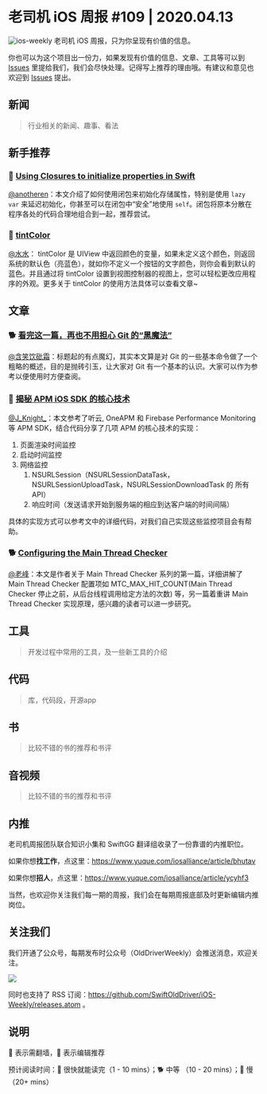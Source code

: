 # 老司机 iOS 周报 #109 | 2020.04.13

![ios-weekly](https://github.com/SwiftOldDriver/iOS-Weekly/blob/master/assets/ios-weekly.png?raw=true)
老司机 iOS 周报，只为你呈现有价值的信息。

你也可以为这个项目出一份力，如果发现有价值的信息、文章、工具等可以到 [Issues](https://github.com/SwiftOldDriver/iOS-Weekly/issues) 里提给我们，我们会尽快处理。记得写上推荐的理由哦。有建议和意见也欢迎到 [Issues](https://github.com/SwiftOldDriver/iOS-Weekly/issues) 提出。

## 新闻

> 行业相关的新闻、趣事、看法

## 新手推荐

### 🐎 [Using Closures to initialize properties in Swift](https://www.donnywals.com/using-closures-to-initialize-properties-in-swift/)

[@anotheren](https://github.com/anotheren)：本文介绍了如何使用闭包来初始化存储属性，特别是使用 `lazy var` 来延迟初始化，你甚至可以在闭包中“安全”地使用 `self`。闭包将原本分散在程序各处的代码合理地组合到一起，推荐尝试。

### 🐎 [tintColor](https://sarunw.com/posts/tintcolor/)

[@水水](https://www.xuyanlan.com)： tintColor 是 UIView 中返回颜色的变量，如果未定义这个颜色，则返回系统的默认色（亮蓝色），就如你不定义一个按钮的文字颜色，则你会看到默认的蓝色。并且通过将 tintColor 设置到视图控制器的视图上，您可以轻松更改应用程序的外观。更多关于 tintColor 的使用方法具体可以查看文章~

## 文章

### 🐕 [看完这一篇，再也不用担心 Git 的“黑魔法”](https://mp.weixin.qq.com/s/wWgapBH1YRxLuf2CuZhKBw)

[@含笑饮砒霜](https://weibo.com/chinafishnews/)：标题起的有点魔幻，其实本文算是对 Git 的一些基本命令做了一个粗略的概述，目的是抛砖引玉，让大家对 Git 有一个基本的认识。大家可以作为参考以便使用时方便查阅。

### 🐢 [揭秘 APM iOS SDK 的核心技术](https://mp.weixin.qq.com/s/oChCjP_S1NVsBeh_sui4PQ)

[@J_Knight_](https://ming1016.github.io/2020/03/29/apple-system-executable-file-macho/)：本文参考了听云, OneAPM 和 Firebase Performance Monitoring 等 APM SDK，结合代码分享了几项 APM 的核心技术的实现：

1. 页面渲染时间监控
2. 启动时间监控
3. 网络监控
    1. NSURLSession（NSURLSessionDataTask，NSURLSessionUploadTask，NSURLSessionDownloadTask 的 所有API）
    2. 响应时间（发送请求开始到服务端的相应到达客户端的时间间隔）

具体的实现方式可以参考文中的详细代码，对我们自己实现这些监控项目会有帮助。

### 🐕 [Configuring the Main Thread Checker](https://bryce.co/main-thread-checker-configuration/)

[@老峰](https://github.com/GesanTung)：本文是作者关于 Main Thread Checker 系列的第一篇，详细讲解了 Main Thread Checker 配置项如 MTC_MAX_HIT_COUNT(Main Thread Checker 停止之前，从后台线程调用给定方法的次数) 等，另一篇着重讲 Main Thread Checker 实现原理，感兴趣的读者可以进一步研究。

## 工具

> 开发过程中常用的工具，及一些新工具的介绍

## 代码

> 库，代码段，开源app

## 书

> 比较不错的书的推荐和书评

## 音视频

> 比较不错的书的推荐和书评

## 内推

老司机周报团队联合知识小集和 SwiftGG 翻译组收录了一份靠谱的内推职位。

如果你想**找工作**，点这里：https://www.yuque.com/iosalliance/article/bhutav

如果你想**招人**，点这里：https://www.yuque.com/iosalliance/article/ycyhf3

当然，也欢迎你关注我们每一期的周报，我们会在每期周报底部及时更新编辑内推岗位。

## 关注我们

我们开通了公众号，每期发布时公众号（OldDriverWeekly）会推送消息，欢迎关注。

![](https://github.com/SwiftOldDriver/iOS-Weekly/blob/master/assets/qrcode_for_wechat.jpg?raw=true)

同时也支持了 RSS 订阅：https://github.com/SwiftOldDriver/iOS-Weekly/releases.atom 。

## 说明

🚧 表示需翻墙，🌟 表示编辑推荐

预计阅读时间：🐎 很快就能读完（1 - 10 mins）；🐕 中等 （10 - 20 mins）；🐢 慢（20+ mins）
